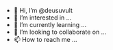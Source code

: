 - 👋 Hi, I’m @deusuvult
- 👀 I’m interested in ...
- 🌱 I’m currently learning ...
- 💞️ I’m looking to collaborate on ...
- 📫 How to reach me ...

<!---
deusuvult/deusuvult is a ✨ special ✨ repository because its `README.md` (this file) appears on your GitHub profile.
You can click the Preview link to take a look at your changes.
--->
